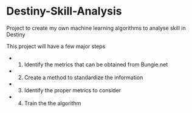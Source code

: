 # Destiny-Skill-Analysis
Project to create my own machine learning algorithms to analyse skill in Destiny

This project will have a few major steps
- 1. Identify the metrics that can be obtained from Bungie.net 
- 2. Create a method to standardize the information
- 3. Identify the proper metrics to consider
- 4. Train the the algorithm
